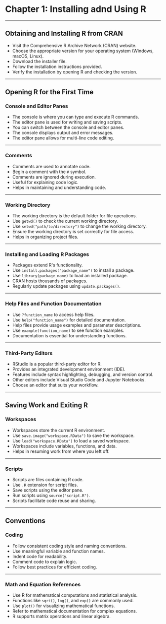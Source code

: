 # Chapter 1: Installing adnd Using R

---

## Obtaining and Installing R from CRAN

- Visit the Comprehensive R Archive Network (CRAN) website.
- Choose the appropriate version for your operating system (Windows, macOS, Linux).
- Download the installer file.
- Follow the installation instructions provided.
- Verify the installation by opening R and checking the version.

---

## Opening R for the First Time

### Console and Editor Panes

- The console is where you can type and execute R commands.
- The editor pane is used for writing and saving scripts.
- You can switch between the console and editor panes.
- The console displays output and error messages.
- The editor pane allows for multi-line code editing.

---

### Comments

- Comments are used to annotate code.
- Begin a comment with the `#` symbol.
- Comments are ignored during execution.
- Useful for explaining code logic.
- Helps in maintaining and understanding code.

---

### Working Directory

- The working directory is the default folder for file operations.
- Use `getwd()` to check the current working directory.
- Use `setwd("path/to/directory")` to change the working directory.
- Ensure the working directory is set correctly for file access.
- Helps in organizing project files.

---

### Installing and Loading R Packages

- Packages extend R's functionality.
- Use `install.packages("package_name")` to install a package.
- Use `library(package_name)` to load an installed package.
- CRAN hosts thousands of packages.
- Regularly update packages using `update.packages()`.

---

### Help Files and Function Documentation

- Use `?function_name` to access help files.
- Use `help("function_name")` for detailed documentation.
- Help files provide usage examples and parameter descriptions.
- Use `example(function_name)` to see function examples.
- Documentation is essential for understanding functions.

---

### Third-Party Editors

- RStudio is a popular third-party editor for R.
- Provides an integrated development environment (IDE).
- Features include syntax highlighting, debugging, and version control.
- Other editors include Visual Studio Code and Jupyter Notebooks.
- Choose an editor that suits your workflow.

---

## Saving Work and Exiting R

### Workspaces

- Workspaces store the current R environment.
- Use `save.image("workspace.RData")` to save the workspace.
- Use `load("workspace.RData")` to load a saved workspace.
- Workspaces include variables, functions, and data.
- Helps in resuming work from where you left off.

---

### Scripts

- Scripts are files containing R code.
- Use `.R` extension for script files.
- Save scripts using the editor pane.
- Run scripts using `source("script.R")`.
- Scripts facilitate code reuse and sharing.

---

## Conventions

### Coding

- Follow consistent coding style and naming conventions.
- Use meaningful variable and function names.
- Indent code for readability.
- Comment code to explain logic.
- Follow best practices for efficient coding.

---

### Math and Equation References

- Use R for mathematical computations and statistical analysis.
- Functions like `sqrt()`, `log()`, and `exp()` are commonly used.
- Use `plot()` for visualizing mathematical functions.
- Refer to mathematical documentation for complex equations.
- R supports matrix operations and linear algebra.


